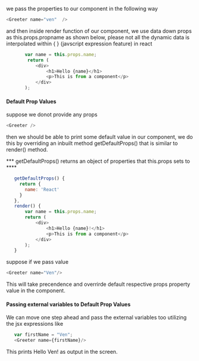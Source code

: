 we pass the properties to our component in the following way

```javascript
<Greeter name="ven"  />
```

and then inside render function of our component, we use data down props as this.props.propname as shown below, please not all the dynamic data is interpolated within { } (javscript expression feature) in react

 ```javascript
        var name = this.props.name;
         return (
            <div>
                <h1>Hello {name}</h1>
                <p>This is from a component</p>
            </div>
        );
 ```
 #### Default Prop Values

 suppose we donot provide any props
 ```javascript
<Greeter />
```
then we should be able to print some default value in our component, we do this by overriding an inbuilt method getDefaultProps() that is similar to render() method.

*** getDefaultProps() returns an object of properties that this.props sets to ****

 ```javascript
    getDefaultProps() {
      return {
        name: 'React'
      }
    },
    render() {
        var name = this.props.name;
        return (
            <div>
                <h1>Hello {name}!</h1>
                <p>This is from a component</p>
            </div>
        );
    }
 ```
 suppose if we pass value
 ```javascript
<Greeter name="Ven"/>
```
This will take precendence and overrirde default respective props property value in the component.

 #### Passing external variables to Default Prop Values

 We can move one step ahead and pass the external variables too utilizing the jsx expressions like

 ``` javascript
    var firstName = "Ven";
    <Greeter name={firstName}/>
 ```
 This prints Hello Ven! as output in the screen.

